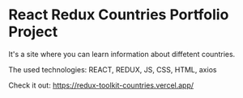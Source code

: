 # React Redux Countries Portfolio Project

It's a site where you can learn information about diffetent countries.

The used technologies: REACT, REDUX, JS, CSS, HTML, axios

Check it out: https://redux-toolkit-countries.vercel.app/

